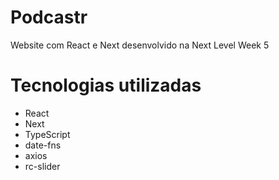 # Podcastr
Website com React e Next desenvolvido na Next Level Week 5

# Tecnologias utilizadas
- React
- Next
- TypeScript
- date-fns
- axios
- rc-slider
